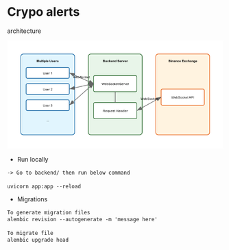 # Crypo alerts

architecture

![architecure_image](https://github.com/viratvasu/images/blob/main/websocket-architecture-svg.png)

- Run locally
```
-> Go to backend/ then run below command

uvicorn app:app --reload
```

- Migrations
```
To generate migration files
alembic revision --autogenerate -m 'message here'

To migrate file
alembic upgrade head
```